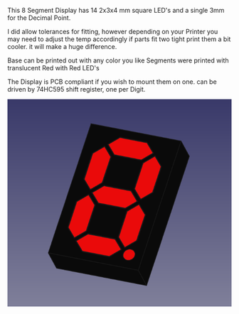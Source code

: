   This 8 Segment Display has 14 2x3x4 mm square LED's and a single 3mm for the Decimal Point.
  
  I did allow tolerances for fitting, however depending on your Printer you may need to adjust
  the temp accordingly if parts fit two tight print them a bit cooler. it will make a huge difference.
  
  Base can be printed out with any color you like
  Segments were printed with translucent Red with Red LED's
  
  The Display is PCB compliant if you wish to mount them on one.
  can be driven by 74HC595 shift register, one per Digit. 
  
  ![alt text](Medium.png)
